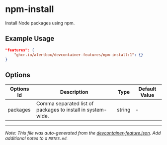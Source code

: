 
# npm-install

Install Node packages using npm.

## Example Usage

```json
"features": {
    "ghcr.io/alertbox/devcontainer-features/npm-install:1": {}
}
```

## Options

| Options Id | Description | Type | Default Value |
|-----|-----|-----|-----|
| packages | Comma separated list of packages to install in system-wide. | string | - |

---

_Note: This file was auto-generated from the [devcontainer-feature.json](https://github.com/alertbox/devcontainer-features/blob/main/src/npm-install/devcontainer-feature.json).  Add additional notes to a `NOTES.md`._

